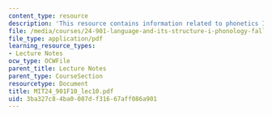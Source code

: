 ```yaml
---
content_type: resource
description: 'This resource contains information related to phonetics III: suprasegmentals. '
file: /media/courses/24-901-language-and-its-structure-i-phonology-fall-2010/3ba327c84ba0087df31667aff086a901_MIT24_901F10_lec10.pdf
file_type: application/pdf
learning_resource_types:
- Lecture Notes
ocw_type: OCWFile
parent_title: Lecture Notes
parent_type: CourseSection
resourcetype: Document
title: MIT24_901F10_lec10.pdf
uid: 3ba327c8-4ba0-087d-f316-67aff086a901
---
```


